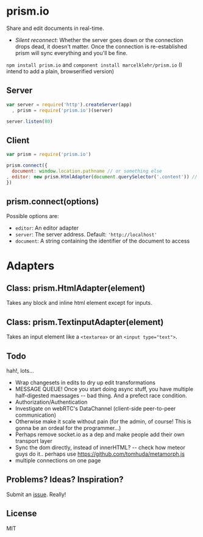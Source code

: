 # prism.io
Share and edit documents in real-time.

* *Silent reconnect*: Whether the server goes down or the connection drops dead, it doesn't matter. Once the connection is re-established prism will sync everything and you'll be fine.

`npm install prism.io` and `component install marcelklehr/prism.io` (I intend to add a plain, browserified version)

## Server

```js
var server = require('http').createServer(app)
  , prism = require('prism.io')(server)

server.listen(80)
```

## Client

```js
var prism = require('prism.io')

prism.connect({
  document: window.location.pathname // or something else
, editor: new prism.HtmlAdapter(document.querySelector('.content')) // Any contenteditable element or the body of an wysiwyg editor's iframe
})
```

## prism.connect(options)
Possible options are:

 * `editor`: An editor adapter
 * `server`: The server address. Default: `'http://localhost'`
 * `document`: A string containing the identifier of the document to access

# Adapters

## Class: prism.HtmlAdapter(element)
Takes any block and inline html element except for inputs.

## Class: prism.TextinputAdapter(element)
Takes an input element like a `<textarea>` or an `<input type="text">`.

## Todo
hah!, lots...

 * Wrap changesets in edits to dry up edit transformations
 * MESSAGE QUEUE! Once you start doing async stuff, you have multiple half-digested maessages -- bad thing. And a prefect race condition.
 * Authorization/Authentication
 * Investigate on webRTC's DataChannel (client-side peer-to-peer communication)
 * Otherwise make it scale without pain (for the admin, of course! This is gonna be an ordeal for the programmer...)
 * Perhaps remove socket.io as a dep and make people add their own transport layer
 * Sync the dom directly, instead of innerHTML? -- check how meteor guys do it.. perhaps use https://github.com/tomhuda/metamorph.js
 * multiple connections on one page

## Problems? Ideas? Inspiration?
Submit an [issue](http://github.com/marcelklehr/prism.io/issues). Really!

## License
MIT